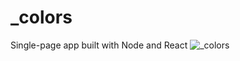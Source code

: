 # _colors
Single-page app built with Node and React
![_colors](https://dl.dropboxusercontent.com/s/hchis1eei5zhd69/_colors.png?dl=0)


